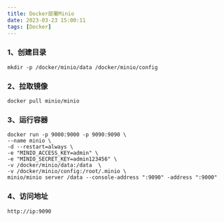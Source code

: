 ```yaml
---
title: Docker部署Minio
date: 2023-03-23 15:00:11
tags: [Docker]
---
```


### 1、创建目录

```
mkdir -p /docker/minio/data /docker/minio/config
```

### 2、拉取镜像

```
docker pull minio/minio
```

### 3、运行容器

```
docker run -p 9000:9000 -p 9090:9090 \
--name minio \
-d --restart=always \
-e "MINIO_ACCESS_KEY=admin" \
-e "MINIO_SECRET_KEY=admin123456" \
-v /docker/minio/data:/data  \
-v /docker/minio/config:/root/.minio \
minio/minio server /data --console-address ":9090" -address ":9000"
```
### 4、访问地址

```
http://ip:9090
```